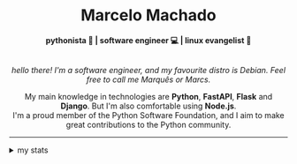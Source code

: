 <h1 align="center"> Marcelo Machado </h1>
    
<div align="center">
<b>pythonista 🐍 | software engineer 💻 | linux evangelist 🐧</b>
<br>
<br>

<i>hello there! I'm a software engineer, and my favourite distro is Debian. Feel free to call me Marquês or Marcs.</i>

<p>

My main knowledge in technologies are **Python**, **FastAPI**, **Flask** and **Django**. But I'm also comfortable using **Node.js**. <br/>
I'm a proud member of the Python Software Foundation, and I aim to make great contributions to the Python community.
</p>

</div>

---

<details closed>    
<summary>my stats</summary>

<!--START_SECTION:waka-->
**I'm a Night 🦉** 

```text
🌞 Morning    23 commits     ██░░░░░░░░░░░░░░░░░░░░░░░   8.95% 
🌆 Daytime    97 commits     █████████░░░░░░░░░░░░░░░░   37.74% 
🌃 Evening    121 commits    ███████████░░░░░░░░░░░░░░   47.08% 
🌙 Night      16 commits     █░░░░░░░░░░░░░░░░░░░░░░░░   6.23%

```


📊 **This Week I Spent My Time On** 

```text
⌚︎ Time Zone: America/Sao_Paulo

💬 Programming Languages: 
Python                   13 hrs 44 mins      ███████████████████░░░░░░   78.06% 
Markdown                 1 hr 27 mins        ██░░░░░░░░░░░░░░░░░░░░░░░   8.24% 
Bash                     36 mins             ░░░░░░░░░░░░░░░░░░░░░░░░░   3.47% 
JSON                     31 mins             ░░░░░░░░░░░░░░░░░░░░░░░░░   2.97% 
TOML                     22 mins             ░░░░░░░░░░░░░░░░░░░░░░░░░   2.17%

🔥 Editors: 
VS Code                  17 hrs 36 mins      █████████████████████████   100.0%

💻 Operating System: 
Windows                  16 hrs 38 mins      ███████████████████████░░   94.51% 
Linux                    57 mins             █░░░░░░░░░░░░░░░░░░░░░░░░   5.49%

```


 Last Updated on 28/04/2024
<!--END_SECTION:waka-->

<!-- <div>
        <a target="_blank" rel="noopener noreferrer" href="https://github.com/mmaachado?tab=repositories"><img src="https://github-readme-stats.vercel.app/api/top-langs/?username=mmaachado&hide=html,css,swift,ruby&langs_count=6&hide_border=true&layout=compact&show_icons=true&line_height=10&theme=transparent&title_color=4a86d1&custom_title=favourite%20languages"
       alt="most used languages" align="right"></a>
     <a target="_blank" rel="noopener noreferrer" href="https://wakatime.com/@mmachado"><img width="400rem" src="https://github-readme-stats.vercel.app/api/wakatime?username=mmachado&theme=transparent&hide_border=true&hide=markdown,html,css,text,other,yaml,json,prolog,dart,docker,xml,gitconfig,TSQL&hide_title=true&line_height=50&langs_count=4&layout=default" alt="wakatime stats" align="left" /></a> 
        

</div>

 <img src="https://raw.githubusercontent.com/MicaelliMedeiros/micaellimedeiros/master/image/computer-illustration.png" min-width="400px" max-width="400px" width="400px" align="right" alt="computer-illustration.png"> -->
<!-- [![Buy me a coffee](https://img.shields.io/badge/Buy%20Me%20a%20Coffee-ffdd00?style=for-the-badge&logo=buy-me-a-coffee&logoColor=black)](https://www.buymeacoffee.com/anticodingclub) -->

</details>

